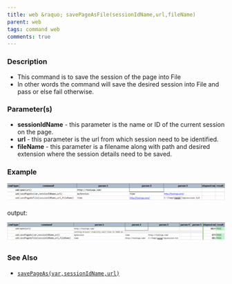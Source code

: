 ```yaml
---
title: web &raquo; savePageAsFile(sessionIdName,url,fileName)
parent: web
tags: command web
comments: true
---
```


### Description

*   This command is to save the session of the page into File
*   In other words the command will save the desired session into File and pass or else fail otherwise.

### Parameter(s)

- **sessionIdName** - this parameter is the name or ID of the current session on the page.
- **url** - this parameter is the url from which session need to be identified.
- **fileName** - this parameter is a filename along with path and desired extension where the session details need to be saved.

### Example

![](image/savePageAsFile_01.png)

output:

![](image/savePageAsFile_02.png)

### See Also

*    [`savePageAs(var,sessionIdName,url)`](savePageAs(var,sessionIdName,url))